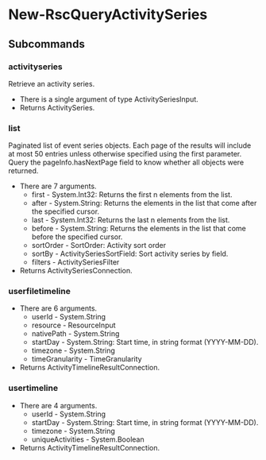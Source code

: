 # New-RscQueryActivitySeries
## Subcommands
### activityseries
Retrieve an activity series.

- There is a single argument of type ActivitySeriesInput.
- Returns ActivitySeries.
### list
Paginated list of event series objects. Each page of the results will include at most 50 entries unless otherwise specified using the first parameter. Query the pageInfo.hasNextPage field to know whether all objects were returned.

- There are 7 arguments.
    - first - System.Int32: Returns the first n elements from the list.
    - after - System.String: Returns the elements in the list that come after the specified cursor.
    - last - System.Int32: Returns the last n elements from the list.
    - before - System.String: Returns the elements in the list that come before the specified cursor.
    - sortOrder - SortOrder: Activity sort order
    - sortBy - ActivitySeriesSortField: Sort activity series by field.
    - filters - ActivitySeriesFilter
- Returns ActivitySeriesConnection.
### userfiletimeline
- There are 6 arguments.
    - userId - System.String
    - resource - ResourceInput
    - nativePath - System.String
    - startDay - System.String: Start time, in string format (YYYY-MM-DD).
    - timezone - System.String
    - timeGranularity - TimeGranularity
- Returns ActivityTimelineResultConnection.
### usertimeline
- There are 4 arguments.
    - userId - System.String
    - startDay - System.String: Start time, in string format (YYYY-MM-DD).
    - timezone - System.String
    - uniqueActivities - System.Boolean
- Returns ActivityTimelineResultConnection.
